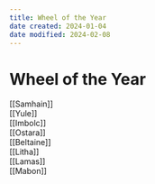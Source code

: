 ```yaml
---
title: Wheel of the Year
date created: 2024-01-04
date modified: 2024-02-08
---
```


# Wheel of the Year

[[Samhain]]  
[[Yule]]  
[[Imbolc]]  
[[Ostara]]  
[[Beltaine]]  
[[Litha]]  
[[Lamas]]  
[[Mabon]]
